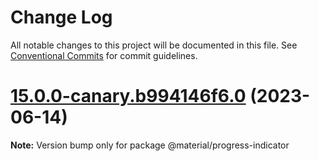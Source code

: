 # Change Log

All notable changes to this project will be documented in this file.
See [Conventional Commits](https://conventionalcommits.org) for commit guidelines.

# [15.0.0-canary.b994146f6.0](https://github.com/material-components/material-components-web/compare/v14.0.0...v15.0.0-canary.b994146f6.0) (2023-06-14)

**Note:** Version bump only for package @material/progress-indicator
